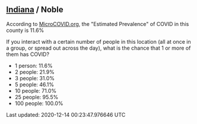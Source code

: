 
## [Indiana](/united-states/indiana) / Noble

According to [MicroCOVID.org](http://microcovid.org),
the "Estimated Prevalence" of COVID in this county is 11.6%

If you interact with a certain number of people in this location
(all at once in a group, or spread out across the day), what is the chance that
1 or more of them has COVID?

- 1 person: 11.6%
- 2 people: 21.9%
- 3 people: 31.0%
- 5 people: 46.1%
- 10 people: 71.0%
- 25 people: 95.5%
- 100 people: 100.0%

Last updated: 2020-12-14 00:23:47.976646 UTC
